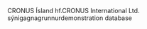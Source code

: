<span data-ttu-id="5826c-101">CRONUS Ísland hf.</span><span class="sxs-lookup"><span data-stu-id="5826c-101">CRONUS International Ltd.</span></span> <span data-ttu-id="5826c-102">sýnigagnagrunnur</span><span class="sxs-lookup"><span data-stu-id="5826c-102">demonstration database</span></span>
